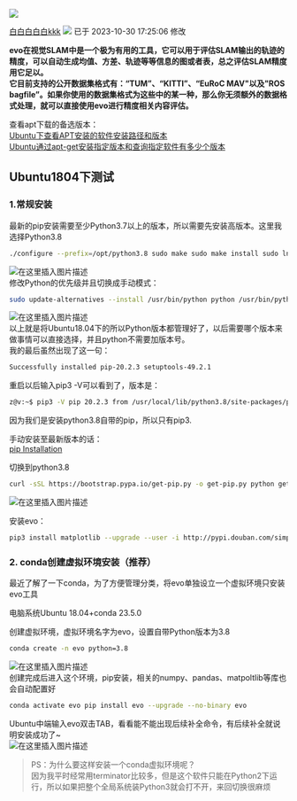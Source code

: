 ![](https://csdnimg.cn/release/blogv2/dist/pc/img/original.png)

[白白白白白kkk](https://blog.csdn.net/qq_45306739 "白白白白白kkk") ![](https://csdnimg.cn/release/blogv2/dist/pc/img/newUpTime2.png) 已于 2023-10-30 17:25:06 修改

**evo在视觉SLAM中是一个极为有用的工具，它可以用于评估SLAM输出的轨迹的精度，可以自动生成均值、方差、轨迹等等信息的图或者表，总之评估SLAM精度用它足以。  
它目前支持的公开数据集格式有：“TUM”、“KITTI”、“EuRoC MAV"以及"ROS bagfile”。如果你使用的数据集格式为这些中的某一种，那么你无须额外的数据格式处理，就可以直接使用evo进行精度相关内容评估。**

查看apt下载的备选版本：  
[Ubuntu下查看APT安装的软件安装路径和版本](https://www.jianshu.com/p/f076f18d2034)  
[Ubuntu通过apt-get安装指定版本和查询指定软件有多少个版本](https://www.cnblogs.com/EasonJim/p/7144017.html#:~:text=%E8%AF%B4%E6%98%8E%EF%BC%9A%E8%BF%99%E4%B8%AA%E5%91%BD%E4%BB%A4%E5%8F%AA%E6%98%AF%E6%A8%A1%E6%8B%9F%E5%AE%89%E8%A3%85%E6%97%B6%E4%BC%9A%E5%AE%89%E8%A3%85%E5%93%AA%E4%BA%9B%E8%BD%AF%E4%BB%B6%E5%88%97%E8%A1%A8%EF%BC%8C%E4%BD%86%E4%B8%8D%E4%BC%9A%E4%BE%8B%E4%B8%BE%E5%87%BA%E6%AF%8F%E4%B8%AA%E8%BD%AF%E4%BB%B6%E6%9C%89%E5%A4%9A%E5%B0%91%E4%B8%AA%E7%89%88%E6%9C%AC%205%E3%80%81%20aptitude%20versions%20%3C%3Cpackage%20name%3E%3E%20%E5%8F%82%E8%80%83%EF%BC%9A%20https://manpages.debian.org/unstable/aptitude/aptitude.8.en.html,-a%20%3C%3Cpackage%20name%3E%3E%20%E8%AF%B4%E6%98%8E%EF%BC%9A%E5%88%97%E4%B8%BE%E5%87%BA%E6%89%80%E6%9C%89%E7%89%88%E6%9C%AC%EF%BC%8C%E4%B8%94%E8%83%BD%E6%9F%A5%E7%9C%8B%E6%98%AF%E5%90%A6%E5%B7%B2%E7%BB%8F%E5%AE%89%E8%A3%85%E3%80%82%20%E8%BF%98%E5%8F%AF%E4%BB%A5%E9%80%9A%E8%BF%87apt-show-versions%20-u%20%3C%3Cpackage%20name%3E%3E%E6%9D%A5%E6%9F%A5%E8%AF%A2%E6%98%AF%E5%90%A6%E6%9C%89%E5%8D%87%E7%BA%A7%E7%89%88%E6%9C%AC%E3%80%82)

## Ubuntu1804下测试

### 1.常规安装

最新的pip安装需要至少Python3.7以上的版本，所以需要先安装高版本。这里我选择Python3.8

```bash
./configure --prefix=/opt/python3.8 sudo make sudo make install sudo ln -s /opt/python3.8/bin/python3.8 /usr/bin/python3.8 //创建软连接 python3.8 -V //查看安装是否成功
```

![在这里插入图片描述](https://img-blog.csdnimg.cn/a13f1b7a9a854f799fc4eb1f5d0670aa.png)  
修改Python的优先级并且切换成手动模式：

```bash
sudo update-alternatives --install /usr/bin/python python /usr/bin/python2.7 3 sudo update-alternatives --install /usr/bin/python python /usr/bin/python3.6 2 sudo update-alternatives --install /usr/bin/python python /usr/bin/python3.8 1 sudo update-alternatives --config python
```

![在这里插入图片描述](https://img-blog.csdnimg.cn/45fa926119794c63a8f40ead55c843cf.png)  
以上就是将Ubuntu18.04下的所以Python版本都管理好了，以后需要哪个版本来做事情可以直接选择，并且python不需要加版本号。  
我的最后虽然出现了这一句：

```bash
Successfully installed pip-20.2.3 setuptools-49.2.1
```

重启以后输入pip3 -V可以看到了，版本是：

```bash
z@v:~$ pip3 -V pip 20.2.3 from /usr/local/lib/python3.8/site-packages/pip (python 3.8)
```

因为我们是安装python3.8自带的pip，所以只有pip3.

手动安装至最新版本的话：  
[pip Installation](https://pip.pypa.io/en/stable/installation/)

切换到python3.8

```bash
curl -sSL https://bootstrap.pypa.io/get-pip.py -o get-pip.py python get-pip.py
```

![在这里插入图片描述](https://img-blog.csdnimg.cn/535d6d28f6d54fe1b589ddd737c8cc1b.png)

安装evo：

```bash
pip3 install matplotlib --upgrade --user -i http://pypi.douban.com/simple --trusted-host pypi.douban.com pip3 install evo --upgrade --no-binary evo -i http://pypi.douban.com/simple --trusted-host pypi.douban.com --verbose // --verbose显示安装进程的
```

### 2\. conda创建虚拟环境安装（推荐）

最近了解了一下conda，为了方便管理分类，将evo单独设立一个虚拟环境只安装evo工具

电脑系统Ubuntu 18.04+conda 23.5.0

创建虚拟环境，虚拟环境名字为evo，设置自带Python版本为3.8

```bash
conda create -n evo python=3.8
```

![在这里插入图片描述](https://img-blog.csdnimg.cn/7ffef177ba454c74934404ccc1ed7cf8.png)  
创建完成后进入这个环境，pip安装，相关的numpy、pandas、matpoltlib等库也会自动配置好

```bash
conda activate evo pip install evo --upgrade --no-binary evo
```

Ubuntu中端输入evo双击TAB，看看能不能出现后续补全命令，有后续补全就说明安装成功了~  
![在这里插入图片描述](https://img-blog.csdnimg.cn/35e0ffbdf387444f951c0708c0eb01b5.png)

> PS：为什么要这样安装一个conda虚拟环境呢？  
> 因为我平时经常用terminator比较多，但是这个软件只能在Python2下运行，所以如果把整个全局系统装Python3就会打不开，来回切换很麻烦